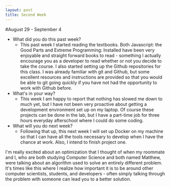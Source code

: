 ```yaml
---
layout: post
title: Second Week
---
```


#August 29 - September 4
* What did you do this past week?
    - This past week I started reading the textbooks. Both Javascript: the Good Parts and Extreme Programming: Installed have been
    very enjoyable and straight forward books to read - something I actually encourage you as a developer to read whether or not 
    you decide to take the course. I also started setting up the Github repositories for this class. I was already familiar with
    git and Github, but some excellent resources and instructions are provided so that you would be able to git going quickly if
    you have not had the opportunity to work with Github before.
* What's in your way?
    - This week I am happy to report that nothing has slowed me down to much yet, but I have not been very proactive about getting
    a development environment set up on my laptop. Of course these projects can be done in the lab, but I have a part-time job 
    for three hours everyday afterschool where I could do some coding.
* What will you do next week?
   - Following that up, this next week I will set up Docker on my machine so that I can have all the tools necessary to develop
    when I have the chance at work. Also, I intend to finish project one. 
    
I'm really excited about an optimization that I thought of when my roommate and I, who are both studying Computer Science and both 
named Matthew, were talking about an algorithm used to solve an entirely different problem. It's times like this where I realize 
how important it is to be around other computer scientists, students, and developers - often simply talking through the problem 
with someone can lead you to a better solution.
